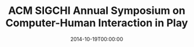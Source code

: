 ---
acronym: CHI Play-2014
date: '2014-10-19T00:00:00'
ext_url: http://chiplay.org/
location: Toronto, Canada
submission_date: '2014-05-18T00:00:00'
title: ACM SIGCHI Annual Symposium on Computer-Human Interaction in Play
---